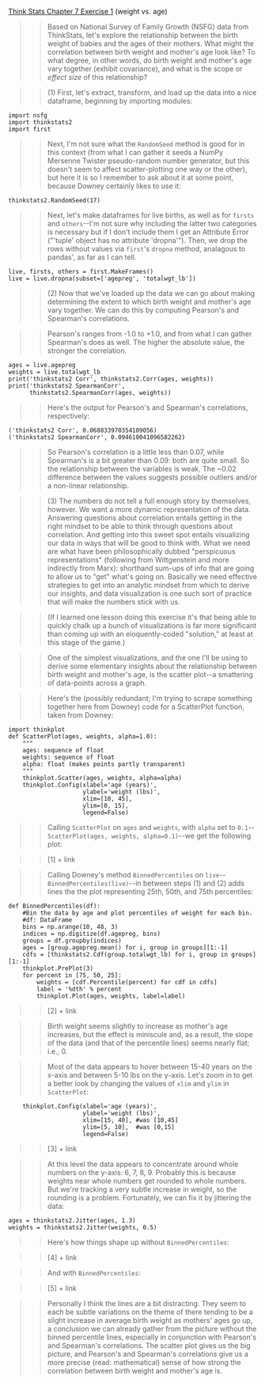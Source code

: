 [Think Stats Chapter 7 Exercise 1](http://greenteapress.com/thinkstats2/html/thinkstats2008.html#toc70) (weight vs. age)

>> Based on National Survey of Family Growth (NSFG) data from ThinkStats, let's explore the relationship between the birth weight of babies and the ages of their mothers. What might the correlation between birth weight and mother's age look like? To what degree, in other words, do birth weight and mother's age vary together (exhibit covariance), and what is the scope or *effect size* of this relationship?

>> (1) First, let's extract, transform, and load up the data into a nice dataframe, beginning by importing modules:
```
import nsfg
import thinkstats2
import first
```
>> Next, I'm not sure what the `RandomSeed` method is good for in this context (from what I can gather it seeds a NumPy Mersenne Twister pseudo-random number generator, but this doesn't seem to affect scatter-plotting one way or the other), but here it is so I remember to ask about it at some point, because Downey certainly likes to use it:
```
thinkstats2.RandomSeed(17)
```
>> Next, let's make dataframes for live births, as well as for `firsts` and `others`--I'm not sure why including the latter two categories is necessary but if I don't include them I get an Attribute Error ("'tuple' object has no attribute 'dropna'"). Then, we drop the rows without values via `first`'s `dropna` method, analagous to pandas', as far as I can tell.
```
live, firsts, others = first.MakeFrames()
live = live.dropna(subset=['agepreg', 'totalwgt_lb'])
```

>> (2) Now that we've loaded up the data we can go about making determining the extent to which birth weight and mother's age vary together. We can do this by computing Pearson's and Spearman's correlations.

>> Pearson's ranges from -1.0 to +1.0, and from what I can gather Spearman's does as well. The higher the absolute value, the stronger the correlation.
```
ages = live.agepreg
weights = live.totalwgt_lb
print('thinkstats2 Corr', thinkstats2.Corr(ages, weights))
print('thinkstats2 SpearmanCorr',
      thinkstats2.SpearmanCorr(ages, weights))
```
>> Here's the output for Pearson's and Spearman's correlations, respectively:
```
('thinkstats2 Corr', 0.068833970354109056)
('thinkstats2 SpearmanCorr', 0.094610041096582262)
```
>> So Pearson's correlation is a little less than 0.07, while Spearman's is a bit greater than 0.09: both are quite small. So the relationship between the variables is weak. The ~0.02 difference between the values suggests possible outliers and/or a non-linear relationship.

>> (3) The numbers do not tell a full enough story by themselves, however. We want a more dynamic representation of the data. Answering questions about correlation entails getting in the right mindset to be able to think through questions about correlation. And getting into this sweet spot entails visualizing our data in ways that will be good to think with. What we need are what have been philosophically dubbed "perspicuous representations" (following from Wittgenstein and more indirectly from Marx): shorthand sum-ups of info that are going to allow us to "get" what's going on. Basically we need effective strategies to get into an analytic mindset from which to derive our insights, and data visualization is one such sort of practice that will make the numbers stick with us.

>> (If I learned one lesson doing this exercise it's that being able to quickly chalk up a bunch of visualizations is far more significant than coming up with an eloquently-coded "solution," at least at this stage of the game.)

>> One of the simplest visualizations, and the one I'll be using to derive some elementary insights about the relationship between birth weight and mother's age, is the scatter plot--a smattering of data-points across a graph.

>> Here's the (possibly redundant; I'm trying to scrape something together here from Downey) code for a ScatterPlot function, taken from Downey:
```
import thinkplot
def ScatterPlot(ages, weights, alpha=1.0):
    """
    ages: sequence of float
    weights: sequence of float
    alpha: float (makes points partly transparent)
    """
    thinkplot.Scatter(ages, weights, alpha=alpha)
    thinkplot.Config(xlabel='age (years)',
                     ylabel='weight (lbs)',
                     xlim=[10, 45],
                     ylim=[0, 15],
                     legend=False)
```
>> Calling `ScatterPlot` on `ages` and `weights`, with `alpha` set to `0.1`--`ScatterPlot(ages, weights, alpha=0.1)`--we get the following plot:

>> [1] + link

>> Calling Downey's method `BinnedPercentiles` on `live`--`BinnedPercentiles(live)`--in between steps (1) and (2) adds lines the the plot representing 25th, 50th, and 75th percentiles:
```
def BinnedPercentiles(df):
    #Bin the data by age and plot percentiles of weight for each bin.
    #df: DataFrame
    bins = np.arange(10, 48, 3)
    indices = np.digitize(df.agepreg, bins)
    groups = df.groupby(indices)
    ages = [group.agepreg.mean() for i, group in groups][1:-1]
    cdfs = [thinkstats2.Cdf(group.totalwgt_lb) for i, group in groups][1:-1]
    thinkplot.PrePlot(3)
    for percent in [75, 50, 25]:
        weights = [cdf.Percentile(percent) for cdf in cdfs]
        label = '%dth' % percent
        thinkplot.Plot(ages, weights, label=label)
```
>> [2] + link

>> Birth weight seems slightly to increase as mother's age increases, but the effect is miniscule and, as a result, the slope of the data (and that of the percentile lines) seems nearly flat; i.e., 0.

>> Most of the data appears to hover between 15-40 years on the x-axis and between 5-10 lbs on the y-axis. Let's zoom in to get a better look by changing the values of `xlim` and `ylim` in `ScatterPlot`:
```
    thinkplot.Config(xlabel='age (years)',
                     ylabel='weight (lbs)',
                     xlim=[15, 40], #was [10,45]
                     ylim=[5, 10],  #was [0,15]
                     legend=False)
```
>> [3] + link

>> At this level the data appears to concentrate around whole numbers on the y-axis: 6, 7, 8, 9. Probably this is because weights near whole numbers get rounded to whole numbers. But we're tracking a very subtle increase in weight, so the rounding is a problem. Fortunately, we can fix it by jittering the data:
```
ages = thinkstats2.Jitter(ages, 1.3)
weights = thinkstats2.Jitter(weights, 0.5)
```
>> Here's how things shape up without `BinnedPercentiles`:

>> [4] + link

>> And with `BinnedPercentiles`:

>> [5] + link

>> Personally I think the lines are a bit distracting. They seem to each be subtle variations on the theme of there tending to be a slight increase in average birth weight as mothers' ages go up, a conclusion we can already gather from the picture without the binned percentile lines, especially in conjunction with Pearson's and Spearman's correlations. The scatter plot gives us the big picture, and Pearson's and Spearman's correlations give us a more precise (read: mathematical) sense of how strong the correlation between birth weight and mother's age is.
